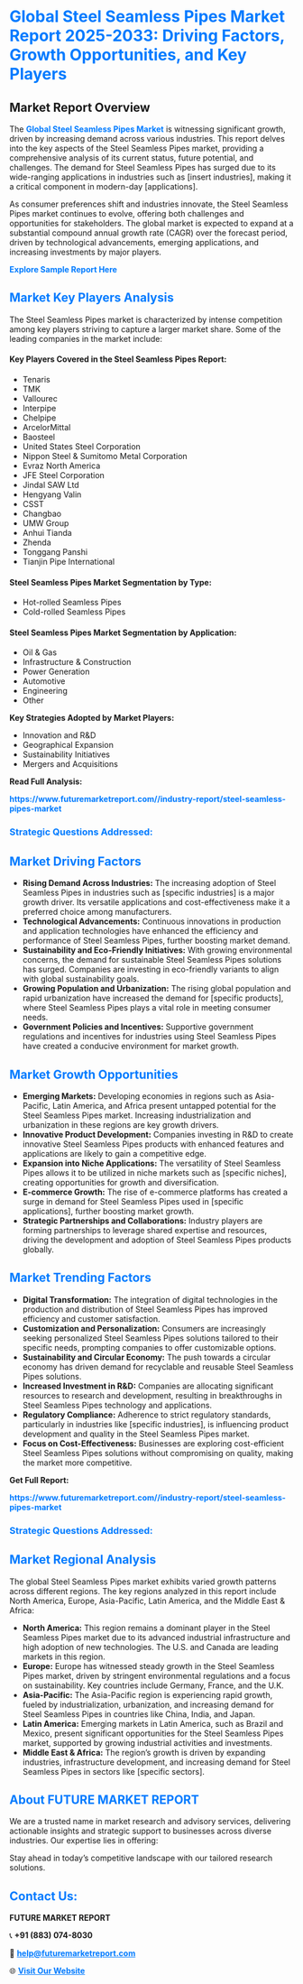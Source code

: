 <h1 style="color: #007BFF;">Global Steel Seamless Pipes Market Report 2025-2033: Driving Factors, Growth Opportunities, and Key Players</h1>

<section id="overview">
<h2>Market Report Overview</h2>
<p>The <a href="https://www.futuremarketreport.com//industry-report/steel-seamless-pipes-market" style="color: #007BFF; text-decoration: none;"><strong>Global Steel Seamless Pipes Market</strong></a> is witnessing significant growth, driven by increasing demand across various industries. This report delves into the key aspects of the Steel Seamless Pipes market, providing a comprehensive analysis of its current status, future potential, and challenges. The demand for Steel Seamless Pipes has surged due to its wide-ranging applications in industries such as [insert industries], making it a critical component in modern-day [applications].</p>
<p>As consumer preferences shift and industries innovate, the Steel Seamless Pipes market continues to evolve, offering both challenges and opportunities for stakeholders. The global market is expected to expand at a substantial compound annual growth rate (CAGR) over the forecast period, driven by technological advancements, emerging applications, and increasing investments by major players.</p>
</section>

<section id="overview">
<p><a href="https://www.futuremarketreport.com//request-sample/reportId=90984" style="color: #007BFF; text-decoration: none;"><strong>Explore Sample Report Here</strong></a></p>
</section>

<section id="key-players">
<h2 style="color: #007BFF;">Market Key Players Analysis</h2>
<p>The Steel Seamless Pipes market is characterized by intense competition among key players striving to capture a larger market share. Some of the leading companies in the market include:</p>
<h4>Key Players Covered in the Steel Seamless Pipes Report:</h4>
<ul><li>Tenaris</li><li>TMK</li><li>Vallourec</li><li>Interpipe</li><li>Chelpipe</li><li>ArcelorMittal</li><li>Baosteel</li><li>United States Steel Corporation</li><li>Nippon Steel &amp; Sumitomo Metal Corporation</li><li>Evraz North America</li><li>JFE Steel Corporation</li><li>Jindal SAW Ltd</li><li>Hengyang Valin</li><li>CSST</li><li>Changbao</li><li>UMW Group</li><li>Anhui Tianda</li><li>Zhenda</li><li>Tonggang Panshi</li><li>Tianjin Pipe International</li></ul>
<h4>Steel Seamless Pipes Market Segmentation by Type:</h4>
<ul><li>Hot-rolled Seamless Pipes</li><li>Cold-rolled Seamless Pipes</li></ul>

<h4>Steel Seamless Pipes Market Segmentation by Application:</h4>
<ul><li>Oil &amp; Gas</li><li>Infrastructure &amp; Construction</li><li>Power Generation</li><li>Automotive</li><li>Engineering</li><li>Other</li></ul>
<p><strong>Key Strategies Adopted by Market Players:</strong></p>
<ul>
<li>Innovation and R&D</li>
<li>Geographical Expansion</li>
<li>Sustainability Initiatives</li>
<li>Mergers and Acquisitions</li>
</ul>
</section>

<section>
<p><strong>Read Full Analysis: </strong></p><a href="https://www.futuremarketreport.com//industry-report/steel-seamless-pipes-market" style="color: #007BFF; text-decoration: none;"><strong>https://www.futuremarketreport.com//industry-report/steel-seamless-pipes-market</strong></a>
<h3 style="color: #007BFF;">Strategic Questions Addressed:</h3>
</section>

<section id="driving-factors">
<h2 style="color: #007BFF;">Market Driving Factors</h2>
<ul>
<li><strong>Rising Demand Across Industries:</strong> The increasing adoption of Steel Seamless Pipes in industries such as [specific industries] is a major growth driver. Its versatile applications and cost-effectiveness make it a preferred choice among manufacturers.</li>
<li><strong>Technological Advancements:</strong> Continuous innovations in production and application technologies have enhanced the efficiency and performance of Steel Seamless Pipes, further boosting market demand.</li>
<li><strong>Sustainability and Eco-Friendly Initiatives:</strong> With growing environmental concerns, the demand for sustainable Steel Seamless Pipes solutions has surged. Companies are investing in eco-friendly variants to align with global sustainability goals.</li>
<li><strong>Growing Population and Urbanization:</strong> The rising global population and rapid urbanization have increased the demand for [specific products], where Steel Seamless Pipes plays a vital role in meeting consumer needs.</li>
<li><strong>Government Policies and Incentives:</strong> Supportive government regulations and incentives for industries using Steel Seamless Pipes have created a conducive environment for market growth.</li>
</ul>
</section>

<section id="growth-opportunities">
<h2 style="color: #007BFF;">Market Growth Opportunities</h2>
<ul>
<li><strong>Emerging Markets:</strong> Developing economies in regions such as Asia-Pacific, Latin America, and Africa present untapped potential for the Steel Seamless Pipes market. Increasing industrialization and urbanization in these regions are key growth drivers.</li>
<li><strong>Innovative Product Development:</strong> Companies investing in R&D to create innovative Steel Seamless Pipes products with enhanced features and applications are likely to gain a competitive edge.</li>
<li><strong>Expansion into Niche Applications:</strong> The versatility of Steel Seamless Pipes allows it to be utilized in niche markets such as [specific niches], creating opportunities for growth and diversification.</li>
<li><strong>E-commerce Growth:</strong> The rise of e-commerce platforms has created a surge in demand for Steel Seamless Pipes used in [specific applications], further boosting market growth.</li>
<li><strong>Strategic Partnerships and Collaborations:</strong> Industry players are forming partnerships to leverage shared expertise and resources, driving the development and adoption of Steel Seamless Pipes products globally.</li>
</ul>
</section>

<section id="trending-factors">
<h2 style="color: #007BFF;">Market Trending Factors</h2>
<ul>
<li><strong>Digital Transformation:</strong> The integration of digital technologies in the production and distribution of Steel Seamless Pipes has improved efficiency and customer satisfaction.</li>
<li><strong>Customization and Personalization:</strong> Consumers are increasingly seeking personalized Steel Seamless Pipes solutions tailored to their specific needs, prompting companies to offer customizable options.</li>
<li><strong>Sustainability and Circular Economy:</strong> The push towards a circular economy has driven demand for recyclable and reusable Steel Seamless Pipes solutions.</li>
<li><strong>Increased Investment in R&D:</strong> Companies are allocating significant resources to research and development, resulting in breakthroughs in Steel Seamless Pipes technology and applications.</li>
<li><strong>Regulatory Compliance:</strong> Adherence to strict regulatory standards, particularly in industries like [specific industries], is influencing product development and quality in the Steel Seamless Pipes market.</li>
<li><strong>Focus on Cost-Effectiveness:</strong> Businesses are exploring cost-efficient Steel Seamless Pipes solutions without compromising on quality, making the market more competitive.</li>
</ul>
</section>

<section>
<p><strong>Get Full Report: </strong></p><a href="https://www.futuremarketreport.com//industry-report/steel-seamless-pipes-market" style="color: #007BFF; text-decoration: none;"><strong>https://www.futuremarketreport.com//industry-report/steel-seamless-pipes-market</strong></a>
<h3 style="color: #007BFF;">Strategic Questions Addressed:</h3>
</section>


<section id="regional-analysis">
<h2 style="color: #007BFF;">Market Regional Analysis</h2>
<p>The global Steel Seamless Pipes market exhibits varied growth patterns across different regions. The key regions analyzed in this report include North America, Europe, Asia-Pacific, Latin America, and the Middle East & Africa:</p>
<ul>
<li><strong>North America:</strong> This region remains a dominant player in the Steel Seamless Pipes market due to its advanced industrial infrastructure and high adoption of new technologies. The U.S. and Canada are leading markets in this region.</li>
<li><strong>Europe:</strong> Europe has witnessed steady growth in the Steel Seamless Pipes market, driven by stringent environmental regulations and a focus on sustainability. Key countries include Germany, France, and the U.K.</li>
<li><strong>Asia-Pacific:</strong> The Asia-Pacific region is experiencing rapid growth, fueled by industrialization, urbanization, and increasing demand for Steel Seamless Pipes in countries like China, India, and Japan.</li>
<li><strong>Latin America:</strong> Emerging markets in Latin America, such as Brazil and Mexico, present significant opportunities for the Steel Seamless Pipes market, supported by growing industrial activities and investments.</li>
<li><strong>Middle East & Africa:</strong> The region’s growth is driven by expanding industries, infrastructure development, and increasing demand for Steel Seamless Pipes in sectors like [specific sectors].</li>
</ul>
</section>

<footer>
<h2 style="color: #007BFF;">About FUTURE MARKET REPORT</h2>
<p>We are a trusted name in market research and advisory services, delivering actionable insights and strategic support to businesses across diverse industries. Our expertise lies in offering:</p>

<p>Stay ahead in today’s competitive landscape with our tailored research solutions.</p>

<h2 style="color: #007BFF;">Contact Us:</h2>
<p><strong>FUTURE MARKET REPORT</strong></p>
<p>📞 <strong>+91 (883) 074-8030</strong></p>
<p>📧 <strong><a href="mailto:help@futuremarketreport.com" style="color: #007BFF;">help@futuremarketreport.com</a></strong></p>
<p>🌐 <strong><a href="https://www.futuremarketreport.com/" style="color: #007BFF;">Visit Our Website</a></strong></p>
</footer>